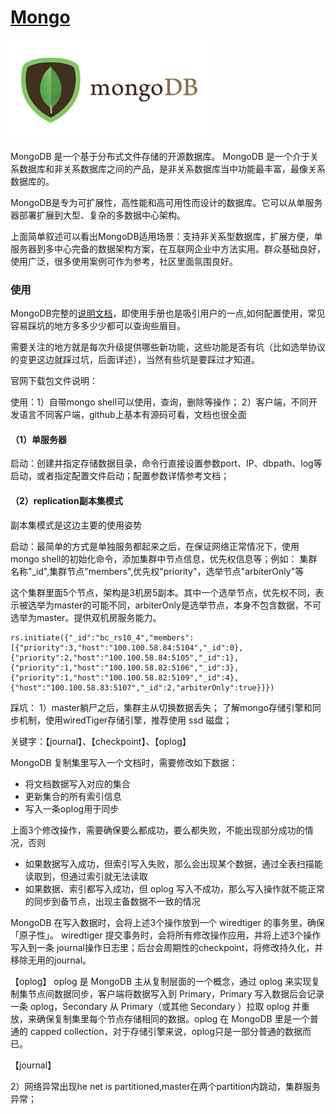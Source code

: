 # [Mongo](https://www.mongodb.com/)
![](mongo.png)

MongoDB 是一个基于分布式文件存储的开源数据库。 MongoDB 是一个介于关系数据库和非关系数据库之间的产品，是非关系数据库当中功能最丰富，最像关系数据库的。


MongoDB是专为可扩展性，高性能和高可用性而设计的数据库。它可以从单服务器部署扩展到大型、复杂的多数据中心架构。

上面简单叙述可以看出MongoDB适用场景：支持非关系型数据库，扩展方便，单服务器到多中心完备的数据架构方案，在互联网企业中方法实用。群众基础良好，使用广泛，很多使用案例可作为参考，社区里面氛围良好。

### 使用
MongoDB完整的[说明文档](https://docs.mongodb.com/)，即使用手册也是吸引用户的一点,如何配置使用，常见容易踩坑的地方多多少少都可以查询些眉目。

需要关注的地方就是每次升级提供哪些新功能，这些功能是否有坑（比如选举协议的变更这边就踩过坑，后面详述），当然有些坑是要踩过才知道。

官网下载包文件说明：


使用：1）自带mongo shell可以使用，查询，删除等操作；
     2）客户端，不同开发语言不同客户端，github上基本有源码可看，文档也很全面


#### （1）单服务器
启动：创建并指定存储数据目录，命令行直接设置参数port、IP、dbpath、log等启动，或者指定配置文件启动；配置参数详情参考文档；
#### （2）replication副本集模式
副本集模式是这边主要的使用姿势

启动：最简单的方式是单独服务都起来之后，在保证网络正常情况下，使用mongo shell的初始化命令，添加集群中节点信息，优先权信息等；例如：
集群名称"_id",集群节点"members",优先权"priority"，选举节点"arbiterOnly"等


这个集群里面5个节点，架构是3机房5副本。其中一个选举节点，优先权不同，表示被选举为master的可能不同，arbiterOnly是选举节点，本身不包含数据，不可选举为master。提供双机房服务能力。
```
rs.initiate({"_id":"bc_rs10_4","members":[{"priority":3,"host":"100.100.58.84:5104","_id":0},{"priority":2,"host":"100.100.58.84:5105","_id":1},{"priority":1,"host":"100.100.58.82:5106","_id":3},{"priority":1,"host":"100.100.58.82:5109","_id":4},{"host":"100.100.58.83:5107","_id":2,"arbiterOnly":true}]})
```
踩坑：
1）master躺尸之后，集群主从切换数据丢失；
了解mongo存储引擎和同步机制，使用wiredTiger存储引擎，推荐使用 ssd 磁盘；

关键字：【journal】、【checkpoint】、【oplog】

MongoDB 复制集里写入一个文档时，需要修改如下数据：

* 将文档数据写入对应的集合
* 更新集合的所有索引信息
* 写入一条oplog用于同步

上面3个修改操作，需要确保要么都成功，要么都失败，不能出现部分成功的情况，否则
* 如果数据写入成功，但索引写入失败，那么会出现某个数据，通过全表扫描能读取到，但通过索引就无法读取
* 如果数据、索引都写入成功，但 oplog 写入不成功，那么写入操作就不能正常的同步到备节点，出现主备数据不一致的情况

MongoDB 在写入数据时，会将上述3个操作放到一个 wiredtiger 的事务里，确保「原子性」。
wiredtiger 提交事务时，会将所有修改操作应用，并将上述3个操作写入到一条 journal操作日志里；后台会周期性的checkpoint，将修改持久化，并移除无用的journal。

【oplog】
oplog 是 MongoDB 主从复制层面的一个概念，通过 oplog 来实现复制集节点间数据同步，客户端将数据写入到 Primary，Primary 写入数据后会记录一条 oplog，Secondary 从 Primary（或其他 Secondary ）拉取 oplog 并重放，来确保复制集里每个节点存储相同的数据。oplog 在 MongoDB 里是一个普通的 capped collection，对于存储引擎来说，oplog只是一部分普通的数据而已。

【journal】



2）网络异常出现he net is partitioned,master在两个partition内跳动，集群服务异常；





